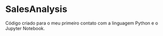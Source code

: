 # SalesAnalysis
Código criado para o meu primeiro contato com a linguagem Python e o Jupyter Notebook.
